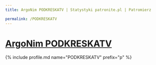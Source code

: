 ```yaml
---
title: ArgoNim PODKRESKATV | Statystyki patronite.pl | Patromierz

permalink: /PODKRESKATV
---
```


# [ArgoNim PODKRESKATV](https://patronite.pl/PODKRESKATV)

{% include profile.md name="PODKRESKATV" prefix="p" %}
